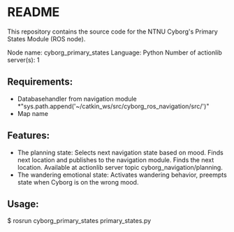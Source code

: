 # README
This repository contains the source code for the NTNU Cyborg's Primary States Module (ROS node).

Node name: cyborg_primary_states
Language: Python
Number of actionlib server(s): 1

## Requirements:
* Databasehandler from navigation module
	*"sys.path.append('~/catkin_ws/src/cyborg_ros_navigation/src/')"
* Map name


## Features:
* The planning state: Selects next navigation state based on mood. Finds next location and publishes to the navigation module.
Finds the next location. Available at actionlib server topic cyborg_navigation/planning.
* The wandering emotional state: Activates wandering behavior, preempts state when Cyborg is on the wrong mood.


## Usage:
$ rosrun cyborg_primary_states primary_states.py

